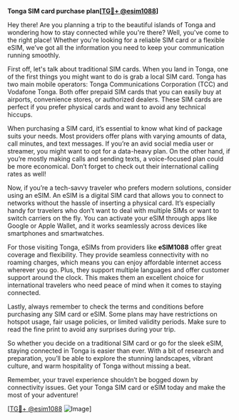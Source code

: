**Tonga SIM card purchase plan[[TG💪+ @esim1088](https://t.me/s/esim1088)]**

Hey there! Are you planning a trip to the beautiful islands of Tonga and wondering how to stay connected while you're there? Well, you've come to the right place! Whether you're looking for a reliable SIM card or a flexible eSIM, we’ve got all the information you need to keep your communication running smoothly.

First off, let's talk about traditional SIM cards. When you land in Tonga, one of the first things you might want to do is grab a local SIM card. Tonga has two main mobile operators: Tonga Communications Corporation (TCC) and Vodafone Tonga. Both offer prepaid SIM cards that you can easily buy at airports, convenience stores, or authorized dealers. These SIM cards are perfect if you prefer physical cards and want to avoid any technical hiccups.

When purchasing a SIM card, it’s essential to know what kind of package suits your needs. Most providers offer plans with varying amounts of data, call minutes, and text messages. If you’re an avid social media user or streamer, you might want to opt for a data-heavy plan. On the other hand, if you’re mostly making calls and sending texts, a voice-focused plan could be more economical. Don’t forget to check out their international calling rates as well!

Now, if you’re a tech-savvy traveler who prefers modern solutions, consider using an eSIM. An eSIM is a digital SIM card that allows you to connect to networks without the hassle of inserting a physical card. It’s especially handy for travelers who don’t want to deal with multiple SIMs or want to switch carriers on the fly. You can activate your eSIM through apps like Google or Apple Wallet, and it works seamlessly across devices like smartphones and smartwatches.

For those visiting Tonga, eSIMs from providers like **eSIM1088** offer great coverage and flexibility. They provide seamless connectivity with no roaming charges, which means you can enjoy affordable internet access wherever you go. Plus, they support multiple languages and offer customer support around the clock. This makes them an excellent choice for international travelers who need peace of mind when it comes to staying connected.

Lastly, always remember to check the terms and conditions before purchasing any SIM card or eSIM. Some plans may have restrictions on hotspot usage, fair usage policies, or limited validity periods. Make sure to read the fine print to avoid any surprises during your trip.

So whether you decide on a traditional SIM card or go for the sleek eSIM, staying connected in Tonga is easier than ever. With a bit of research and preparation, you’ll be able to explore the stunning landscapes, vibrant culture, and warm hospitality of Tonga without missing a beat.

Remember, your travel experience shouldn’t be bogged down by connectivity issues. Get your Tonga SIM card or eSIM today and make the most of your adventure! 

[[TG💪+ @esim1088](https://t.me/s/esim1088) ![Image](https://i.postimg.cc/Y0z9fWf4/image.png)]